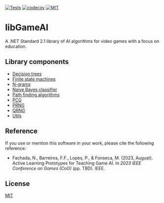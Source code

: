 [![Tests](https://github.com/nunofachada/libgameai/actions/workflows/test.yml/badge.svg)](https://github.com/nunofachada/libgameai/actions/workflows/test.yml)
[![codecov](https://codecov.io/gh/nunofachada/libGameAI/graph/badge.svg?token=oPLu1FqD1H)](https://codecov.io/gh/nunofachada/libGameAI)
[![MIT](https://img.shields.io/badge/license-MIT-yellowgreen.svg)](https://opensource.org/license/mit/)

# libGameAI

A .NET Standard 2.1 library of AI algorithms for video games with a focus on
education.

## Library components

* [Decision trees](lib/DecisionTrees)
* [Finite state machines](lib/FSMs)
* [N-grams](lib/NGrams)
* [Naive Bayes classifier](lib/NaiveBayes)
* [Path finding algorithms](lib/PathFinding)
* [PCG](lib/PCG)
* [PRNG](lib/PRNG)
* [QRNG](lib/QRNG)
* [Utils](lib/Util)

## Reference

If you use or mention this software in your work, please cite the following
reference:

- Fachada, N., Barreiros, F.F., Lopes, P., & Fonseca, M. (2023, August).
  Active Learning Prototypes for Teaching Game AI. In *2023 IEEE Conference on
  Games (CoG)* (pp. TBD). IEEE.

## License

[MIT](LICENSE)
